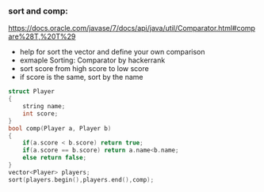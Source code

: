 ### sort and comp:  
https://docs.oracle.com/javase/7/docs/api/java/util/Comparator.html#compare%28T,%20T%29
- help for sort the vector and define your own comparison
- exmaple Sorting: Comparator by hackerrank
- sort score from high score to low score
- if score is the same, sort by the name  
```c
struct Player
{
    string name;
    int score;
}
bool comp(Player a, Player b)
{
    if(a.score < b.score) return true;
    if(a.score == b.score) return a.name<b.name;
    else return false;
}
vector<Player> players;
sort(players.begin(),players.end(),comp);
```
